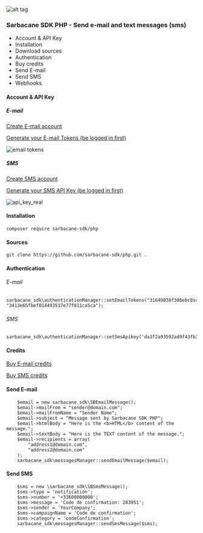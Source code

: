 ![alt tag](https://cloud.githubusercontent.com/assets/18444530/22825087/81a050e8-ef8b-11e6-8b33-2508b9be27a8.png)
### Sarbacane SDK PHP - Send e-mail and text messages (sms)


* Account & API Key
* Installation
* Download sources
* Authentication
* Buy credits
* Send E-mail
* Send SMS
* Webhooks


#### Account & API Key

##### E-mail

[Create E-mail account](https://www.tipimail.com/register)


[Generate your E-mail Tokens (be logged in first)](https://app.tipimail.com/#/app/settings/smtp_and_apis)

![email tokens](https://cloud.githubusercontent.com/assets/18444530/23157829/fda5247c-f81c-11e6-936a-cc4905315cd9.jpg)



##### SMS

[Create SMS account](https://www.primotexto.com/creer_compte.asp)


[Generate your SMS API Key (be logged in first)](https://www.primotexto.com/webapp/#/developer/keys)

![api_key_real](https://cloud.githubusercontent.com/assets/18444530/23158387/52492cc4-f81f-11e6-8535-9438f11aa0f5.png)



#### Installation

```
composer require sarbacane-sdk/php
```



#### Sources

```
git clone https://github.com/sarbacane-sdk/php.git .
```


#### Authentication

###### E-mail

```
sarbacane_sdk\authenticationManager::setEmailTokens("31649838f306ebc8sca6b67be8cd7e20", "3413e65fbef014493537e77f811ca5ca");
```


###### SMS

```
sarbacane_sdk\authenticationManager::setSmsApikey('da3f2a93592ad9f43fb38977e8f64d76');
```


#### Credits

[Buy E-mail credits](https://fr.tipimail.com/tarifs) 

[Buy SMS credits](https://www.primotexto.com/tarif-sms-web.asp)


#### Send E-mail

```
    $email = new sarbacane_sdk\SBEmailMessage();
    $email->mailFrom = "sender@domain.com";
    $email->mailFromName = "Sender Name";
    $email->subject = "Message sent by Sarbacane SDK PHP";
    $email->htmlBody = "Here is the <b>HTML</b> content of the message.";
    $email->textBody = "Here is the TEXT content of the message.";
    $email->recipients = array(
        "address1@domain.com",
        "address2@domain.com"
    );
    sarbacane_sdk\messagesManager::sendEmailMessage($email);
```


#### Send SMS

```
    $sms = new \sarbacane_sdk\SBSmsMessage();
    $sms->type = 'notification';
    $sms->number = '+33600000000';
    $sms->message = 'Code de confirmation: 283951';
    $sms->sender = 'YourCompany';
    $sms->campaignName = 'Code de confirmation';
    $sms->category = 'codeConfirmation';
    sarbacane_sdk\messagesManager::sendSmsMessage($sms);
```

